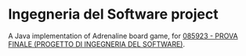 # Ingegneria del Software project
A Java implementation of Adrenaline board game, for [085923 - PROVA FINALE (PROGETTO DI INGEGNERIA DEL SOFTWARE)][1].

[1]: https://www11.ceda.polimi.it/schedaincarico/schedaincarico/controller/scheda_pubblica/SchedaPublic.do?&evn_default=evento&c_classe=691149&__pj0=0&__pj1=214fcd028567da8bc874b070cc3683eb
